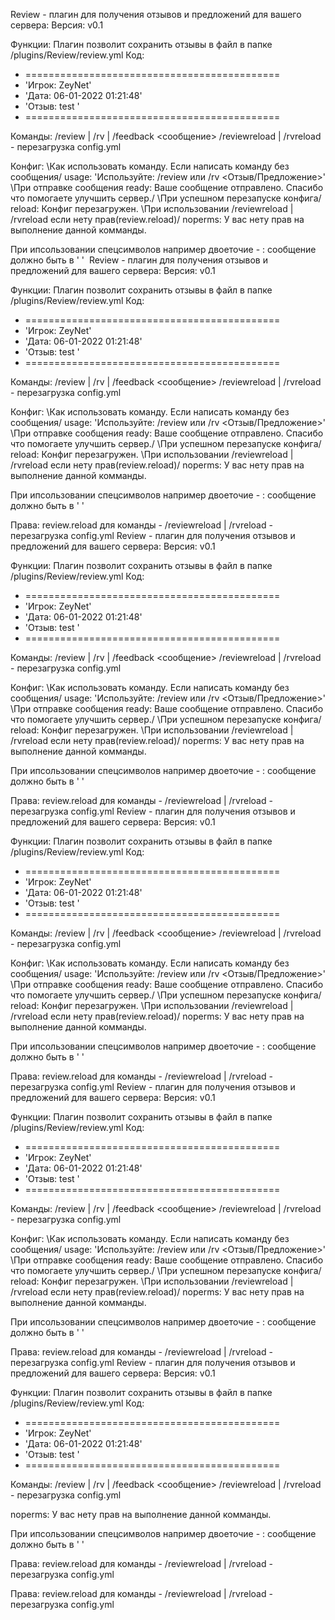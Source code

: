 Review - плагин для получения отзывов и предложений для вашего сервера:
Версия: v0.1

Функции:
Плагин позволит сохранить отзывы в файл в папке /plugins/Review/review.yml
Код:
- ============================================
- 'Игрок: ZeyNet'
- 'Дата: 06-01-2022 01:21:48'
- 'Отзыв: test '
- ============================================

Команды:
/review | /rv | /feedback <сообщение>
/reviewreload | /rvreload - перезагрузка config.yml


Конфиг:
\Как использовать команду. Если написать команду без сообщения/
usage: 'Используйте: /review или /rv <Отзыв/Предложение>'
\При отправке сообщения
ready: Ваше сообщение отправлено. Спасибо что помогаете улучшить сервер./
  \При успешном перезапуске конфига/
reload: Конфиг перезагружен.
  \При использовании /reviewreload | /rvreload если нету прав(review.reload)/
noperms: У вас нету прав на выполнение данной комманды.

При ипсользовании спецсимволов например двоеточие - : сообщение должно быть в ' '
​
Review - плагин для получения отзывов и предложений для вашего сервера:
Версия: v0.1

Функции:
Плагин позволит сохранить отзывы в файл в папке /plugins/Review/review.yml
Код:
- ============================================
- 'Игрок: ZeyNet'
- 'Дата: 06-01-2022 01:21:48'
- 'Отзыв: test '
- ============================================

Команды:
/review | /rv | /feedback <сообщение>
/reviewreload | /rvreload - перезагрузка config.yml


Конфиг:
\Как использовать команду. Если написать команду без сообщения/
usage: 'Используйте: /review или /rv <Отзыв/Предложение>'
\При отправке сообщения
ready: Ваше сообщение отправлено. Спасибо что помогаете улучшить сервер./
  \При успешном перезапуске конфига/
reload: Конфиг перезагружен.
  \При использовании /reviewreload | /rvreload если нету прав(review.reload)/
noperms: У вас нету прав на выполнение данной комманды.

При ипсользовании спецсимволов например двоеточие - : сообщение должно быть в ' '
​

Права:
review.reload для команды - /reviewreload | /rvreload - перезагрузка config.yml
Review - плагин для получения отзывов и предложений для вашего сервера:
Версия: v0.1

Функции:
Плагин позволит сохранить отзывы в файл в папке /plugins/Review/review.yml
Код:
- ============================================
- 'Игрок: ZeyNet'
- 'Дата: 06-01-2022 01:21:48'
- 'Отзыв: test '
- ============================================

Команды:
/review | /rv | /feedback <сообщение>
/reviewreload | /rvreload - перезагрузка config.yml


Конфиг:
\Как использовать команду. Если написать команду без сообщения/
usage: 'Используйте: /review или /rv <Отзыв/Предложение>'
\При отправке сообщения
ready: Ваше сообщение отправлено. Спасибо что помогаете улучшить сервер./
  \При успешном перезапуске конфига/
reload: Конфиг перезагружен.
  \При использовании /reviewreload | /rvreload если нету прав(review.reload)/
noperms: У вас нету прав на выполнение данной комманды.

При ипсользовании спецсимволов например двоеточие - : сообщение должно быть в ' '
​

Права:
review.reload для команды - /reviewreload | /rvreload - перезагрузка config.yml
Review - плагин для получения отзывов и предложений для вашего сервера:
Версия: v0.1

Функции:
Плагин позволит сохранить отзывы в файл в папке /plugins/Review/review.yml
Код:
- ============================================
- 'Игрок: ZeyNet'
- 'Дата: 06-01-2022 01:21:48'
- 'Отзыв: test '
- ============================================

Команды:
/review | /rv | /feedback <сообщение>
/reviewreload | /rvreload - перезагрузка config.yml


Конфиг:
\Как использовать команду. Если написать команду без сообщения/
usage: 'Используйте: /review или /rv <Отзыв/Предложение>'
\При отправке сообщения
ready: Ваше сообщение отправлено. Спасибо что помогаете улучшить сервер./
  \При успешном перезапуске конфига/
reload: Конфиг перезагружен.
  \При использовании /reviewreload | /rvreload если нету прав(review.reload)/
noperms: У вас нету прав на выполнение данной комманды.

При ипсользовании спецсимволов например двоеточие - : сообщение должно быть в ' '
​

Права:
review.reload для команды - /reviewreload | /rvreload - перезагрузка config.yml
Review - плагин для получения отзывов и предложений для вашего сервера:
Версия: v0.1

Функции:
Плагин позволит сохранить отзывы в файл в папке /plugins/Review/review.yml
Код:
- ============================================
- 'Игрок: ZeyNet'
- 'Дата: 06-01-2022 01:21:48'
- 'Отзыв: test '
- ============================================

Команды:
/review | /rv | /feedback <сообщение>
/reviewreload | /rvreload - перезагрузка config.yml


Конфиг:
\Как использовать команду. Если написать команду без сообщения/
usage: 'Используйте: /review или /rv <Отзыв/Предложение>'
\При отправке сообщения
ready: Ваше сообщение отправлено. Спасибо что помогаете улучшить сервер./
  \При успешном перезапуске конфига/
reload: Конфиг перезагружен.
  \При использовании /reviewreload | /rvreload если нету прав(review.reload)/
noperms: У вас нету прав на выполнение данной комманды.

При ипсользовании спецсимволов например двоеточие - : сообщение должно быть в ' '
​

Права:
review.reload для команды - /reviewreload | /rvreload - перезагрузка config.yml
Review - плагин для получения отзывов и предложений для вашего сервера:
Версия: v0.1

Функции:
Плагин позволит сохранить отзывы в файл в папке /plugins/Review/review.yml
Код:
- ============================================
- 'Игрок: ZeyNet'
- 'Дата: 06-01-2022 01:21:48'
- 'Отзыв: test '
- ============================================

Команды:
/review | /rv | /feedback <сообщение>
/reviewreload | /rvreload - перезагрузка config.yml

noperms: У вас нету прав на выполнение данной комманды.

При ипсользовании спецсимволов например двоеточие - : сообщение должно быть в ' '
​

Права:
review.reload для команды - /reviewreload | /rvreload - перезагрузка config.yml

Права:
review.reload для команды - /reviewreload | /rvreload - перезагрузка config.yml
